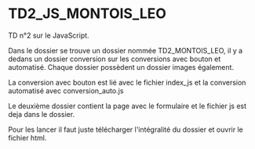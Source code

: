 # TD2_JS_MONTOIS_LEO
TD n°2 sur le JavaScript.

Dans le dossier se trouve un dossier nommée TD2_MONTOIS_LEO, il y a dedans un dossier conversion sur les conversions avec bouton et automatisé. Chaque dossier possèdent un dossier images également.

La conversion avec bouton est lié avec le fichier index_js et la conversion automatisé avec conversion_auto.js

Le deuxième dossier contient la page avec le formulaire et le fichier js est deja dans le dossier.

Pour les lancer il faut juste télécharger l'intégralité du dossier et ouvrir le fichier html.
